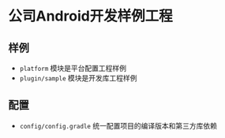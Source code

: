 # 公司Android开发样例工程

## 样例
- `platform` 模块是平台配置工程样例
- `plugin/sample` 模块是开发库工程样例

## 配置
- `config/config.gradle` 统一配置项目的编译版本和第三方库依赖